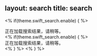 layout: search
title: search
----

<% if(theme.swift_search.enable) { %>
<div  id="container" class="page">
  <div id="st-results-container" class="st-search-container" style="width:80%">正在加载搜索结果，请稍等。</div>
  <style>.st-result-text {
  background: #fafafa;
  display: block;
  border-left: 0.5em solid #ccc;
  -webkit-transition: border-left 0.45s;
  -moz-transition: border-left 0.45s;
  -o-transition: border-left 0.45s;
  -ms-transition: border-left 0.45s;
  transition: border-left 0.45s;
  padding: 0.5em;
}
@media only screen and (min-width: 768px) {
  .st-result-text {
    padding: 1em;
  }
}
.st-result-text:hover {
  border-left: 0.5em solid #ea6753;
}
.st-result-text h3 a{
  color: #2ca6cb;
  line-height: 1.5;
  font-size: 22px;
}
.st-snippet em {
  font-weight: bold;
  color: #ea6753;
}</style>

<!--注意下面到</script>结束的代码块要替换成自己上面保存的Install Code代码--!>
<% if(theme.swift_search.enable) { %>
<div  id="container" class="page">
  <div id="st-results-container" class="st-search-container" style="width:80%">正在加载搜索结果，请稍等。</div>
  <style>.st-result-text {
  background: #fafafa;
  display: block;
  border-left: 0.5em solid #ccc;
  -webkit-transition: border-left 0.45s;
  -moz-transition: border-left 0.45s;
  -o-transition: border-left 0.45s;
  -ms-transition: border-left 0.45s;
  transition: border-left 0.45s;
  padding: 0.5em;
}
@media only screen and (min-width: 768px) {
  .st-result-text {
    padding: 1em;
  }
}
.st-result-text:hover {
  border-left: 0.5em solid #ea6753;
}
.st-result-text h3 a{
  color: #2ca6cb;
  line-height: 1.5;
  font-size: 22px;
}
.st-snippet em {
  font-weight: bold;
  color: #ea6753;
}</style>

<script type="text/javascript">
  (function(w,d,t,u,n,s,e){w['SwiftypeObject']=n;w[n]=w[n]||function(){
  (w[n].q=w[n].q||[]).push(arguments);};s=d.createElement(t);
  e=d.getElementsByTagName(t)[0];s.async=1;s.src=u;e.parentNode.insertBefore(s,e);
  })(window,document,'script','//s.swiftypecdn.com/install/v2/st.js','_st');
  
  _st('install','akvsA3D6f8J2dQ-s4DFY','2.0.0');
</script>

<% } %>

<% } %>